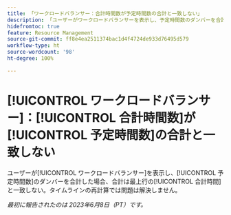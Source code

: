 ```yaml
---
title: 「ワークロードバランサー：合計時間数が予定時間数の合計と一致しない」
description: 「ユーザーがワークロードバランサーを表示し、予定時間数のダンバーを合計した場合、合計は最上行の合計時間と一致しません。タイムラインを再計算しても問題は解決しません。」
hidefromtoc: true
feature: Resource Management
source-git-commit: ff8e4ea2511374bac1d4f4724de933d76495d579
workflow-type: ht
source-wordcount: '98'
ht-degree: 100%

---
```



# [!UICONTROL ワークロードバランサー]：[!UICONTROL 合計時間数]が[!UICONTROL 予定時間数]の合計と一致しない

ユーザーが[!UICONTROL ワークロードバランサー]を表示し、[!UICONTROL 予定時間数]のダンバーを合計した場合、合計は最上行の[!UICONTROL 合計時間]と一致しない。タイムラインの再計算では問題は解決しません。

_最初に報告されたのは 2023年6月8日（PT）です。_

